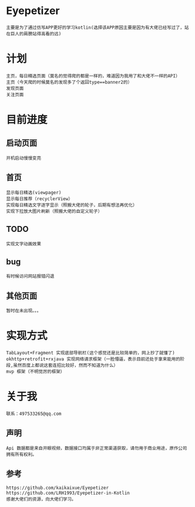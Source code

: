 
# Eyepetizer
    主要是为了通过仿写APP更好的学习kotlin(选择该APP原因主要是因为有大佬已经写过了，站在巨人的肩膀站得高看的远)

# 计划
    主页，每日精选页面（莫名的觉得爬的都是一样的，难道因为我用了和大佬不一样的API）
    主页（今天爬的时候莫名的发现多了个返回type==banner2的）
    发现页面
    关注页面

# 目前进度 
## 启动页面
    开机启动慢慢变亮
## 首页
    显示每日精选(viewpager)
    显示每日推荐（recyclerView）
    实现每日精选文字逐字显示（照搬大佬的轮子，后期有想法再优化）
    实现下拉放大图片刷新（照搬大佬的自定义轮子）
## TODO
    实现文字动画效果
## bug
    有时候访问网站报错闪退
## 其他页面
    暂时在未出现。。。
   

# 实现方式
    TabLayout+Fragment 实现底部导航栏(这个感觉还是比较简单的，网上抄了就懂了)
    okhttp+retrofit+rxjava 实现网络请求框架（一脸懵逼，表示目前还处于拿来能用的阶段,虽然百度上都说这套连招比较好，然而不知道为什么）
    mvp 框架（不明觉厉的框架）
    
# 关于我
    联系：497533265@qq.com    
## 声明
    Api 数据都是来自开眼视频，数据接口均属于非正常渠道获取，请勿用于商业用途，原作公司拥有所有权利。
    
## 参考
    https://github.com/kaikaixue/Eyepetizer
    https://github.com/LRH1993/Eyepetizer-in-Kotlin
    感谢大佬们的资源，向大佬们学习。